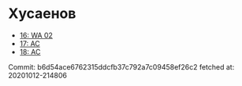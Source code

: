 # Хусаенов
- [16: WA 02](16.md)
- [17: AC](17.md)
- [18: AC](18.md)

Commit: b6d54ace6762315ddcfb37c792a7c09458ef26c2
 fetched at: 20201012-214806
